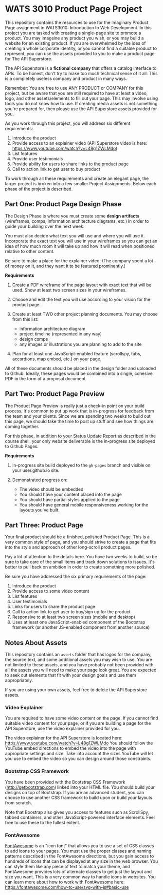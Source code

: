 WATS 3010 Product Page Project
=====================

This repository contains the resources to use for the Imaginary Product Page
assignment in WATS3010: Introduction to Web Development. In this project you
are tasked with creating a single-page site to promote a product. You may imageine
any product you wish, or you may build a website for an existing product. If you are
overwhelmed by the idea of creating a whole corporate identity, or you cannot find
a suitable product to represent, you can use the assets provided to you to make a
product page for The API Superstore.

The API Superstore is a **fictional company** that offers a
catalog interface to APIs. To be honest, don't try to make too much technical
sense of it all: This is a completely useless company and product in many ways.

Remember: You are free to use ANY PRODUCT or COMPANY for this project, but be aware that you are still required to have at least a video, logo, and other assets/elements to fill out your page. This may involve using tools you do not know how to use. If creating media assets is not something you're prepared for, then please use the API Superstore assets provided for you.

As you work through this project, you will address six different
requirements:

1. Introduce the product
2. Provide access to an explainer video (API Superstore video is here: https://www.youtube.com/watch?v=L48g1ZWLMdo)
3. List features
4. Provide user testimonials
5. Provide ability for users to share links to the product page
6. Call to action link to get user to buy product

To work through all these requirements and create an elegant page, the larger
project is broken into a few smaller Project Assignments. Below each phase
of the project is described.

Part One: Product Page Design Phase
-----------------------------------

The Design Phase is where you must create some **design artifacts** (wireframes,
comps, information architecture diagrams, etc.) in order to guide your building
over the next week.

You must also decide what text you will use and where you will use it.
Incorporate the exact text you will use in your wireframes so you can get an
idea of how much room it will take up and how it will read when positioned
relative to other content.

Be sure to make a place for the explainer video. (The company spent a lot of
money on it, and they want it to be featured prominently.)

**Requirements**

1.  Create a PDF wireframe of the page layout with exact text that will be used. Show at least two screen sizes in your wireframes.
2.  Choose and edit the text you will use according to your vision for the
    product page.
3.  Create at least TWO other project planning documents. You may choose from
    this list:

    * information architecture diagram
    * project timeline (represented in any way)
    * design comps
    * any images or illustrations you are planning to add to the site
4.  Plan for at least one JavaScript-enabled feature (scrollspy, tabs, accordions, map embed, etc.) on your page.

All of these documents should be placed in the design folder and uploaded to Github. Ideally, these pages would be combined into a single, cohesive PDF in the form of a proposal document.

Part Two: Product Page Preview
------------------------------

The Product Page Preview is really just a check-in point on your build process.
It's common to put up work that is in-progress for feedback from the team and
your clients. Since we are spending two weeks to build out this page, we should
take the time to post up stuff and see how things are coming together.

For this phase, in addition to your Status Update Report as described in the
course shell, your only website deliverable is the in-progress site deployed to
Github Pages.

**Requirements**

1.  In-progress site build deployed to the `gh-pages` branch and visible on
    your user.github.io site.
2.  Demonstrated progress on:

    * The video should be embedded
    * You should have your content placed into the page
    * You should have partial styles applied to the page
    * You should have general mobile responsiveness working for the layouts you've built.

Part Three: Product Page
------------------------

Your final product should be a finished, polished Product Page. This is a very
common style of page, and you should strive to create a page that fits into the
style and approach of other long-scroll product pages.

Pay a lot of attention to the details here. You have two weeks to build, so
be sure to take care of the small items and track down solutions to issues. It's
better to pull back on ambition in order to create something more polished.

Be sure you have addressed the six primary requirements of the page:

1. Introduce the product
2. Provide access to some video content
3. List features
4. User testimonials
5. Links for users to share the product page
6. Call to action link to get user to buy/sign up for the product
7. Responsive to at least two screen sizes (mobile and desktop)
8. Uses at least one JavaScript-enabled component of the Bootstrap framework (or another JS-enabled component from another source)

Notes About Assets
---------------------

This repository contains an `assets` folder that has logos for the company,
the source text, and some additional assets you may wish to use. You are not
limited to these assets, and you have probably not been provided with all the
assets you will need to make your page look great. You are expected to seek
out elements that fit with your design goals and use them appropriately.

If you are using your own assets, feel free to delete the API Superstore assets.

### Video Explainer

You are required to have some video content on the page. If you cannot find suitable video content for your page, or if you are building a page for the API Superstore, use the video explainer provided for you.

The video explainer for the API Superstore is located here:
https://www.youtube.com/watch?v=L48g1ZWLMdo You should follow the YouTube embed
directions to embed the video into the page with appropriate settings and
size. Take into account the sizes YouTube will let you use to embed the video
so you can design around those constraints.

### Bootstrap CSS Framework

You have been provided with the Bootstrap CSS Framework
(http://getbootstrap.com) linked into your HTML
file. You should build your designs on top of Bootstrap. If you are an advanced
student, you can choose to use another CSS framework to build upon or build your layouts from scratch.

Note that Boostrap also gives you access to features such as ScrollSpy, tabbed containers, and other JavaScript-powered interface elements. Feel free to use these to the fullest extent.

### FontAwesome

[FontAwesome](https://fontawesome.com/) is an "icon font" that allows you to use a set of CSS classes to add icons to your pages. You must use the proper classes and naming patterns described in the FontAwesome directions, but you gain access to hundreds of icons that can be displayed at any size in the web browser. You can style them like any piece of text to match your theme, and FontAwesome provides lots of alternate classes to get just the layout and size you want. This is a very common way to handle icons in websites. You can learn more about how to work with FontAwesome here: https://fontawesome.com/how-to-use/svg-with-js#basic-use
